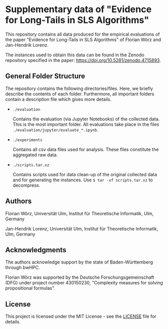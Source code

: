# Supplementary data of "Evidence for Long-Tails in SLS Algorithms"

This repository contains all data produced for the empirical evaluations of the paper "Evidence for Long-Tails in SLS Algorithms" of Florian Wörz and Jan-Hendrik Lorenz.

The instances used to obtain this data can be found in the Zenodo repository specified in the paper: https://doi.org/10.5281/zenodo.4715893.

## General Folder Structure

The repository contains the following directories/files.
Here, we briefly describe the contents of each folder.
Furthermore, all important folders contain a description file which gives more details.

* `./evaluation`

	Contains the evaluation (via Jupyter Notebooks) of the collected data.
	This is the most important folder.
	All evaluations take place in the files `./evaluation/jupyter/evaluate_*.ipynb`.

* `./experiments`

	Contains all csv data files used for analysis. These files constitute the aggregated raw data.

* `./scripts.tar.xz`

	Contains scripts used for data clean-up of the original collected data and for generating the instances.
	Use `$ tar -xf scripts.tar.xz` to decompress.
	

## Authors

Florian Wörz, Universität Ulm, Institut für Theoretische Informatik, Ulm, Germany

Jan-Hendrik Lorenz, Universität Ulm, Institut für Theoretische Informatik, Ulm, Germany

## Acknowledgments

The authors acknowledge support by the state of Baden-Württemberg through bwHPC.

Florian Wörz was supported by the Deutsche Forschungsgemeinschaft (DFG) under project number 430150230, "Complexity measures for solving propositional formulas".

## License

This project is licensed under the MIT License - see the [LICENSE](LICENSE) file for details.
